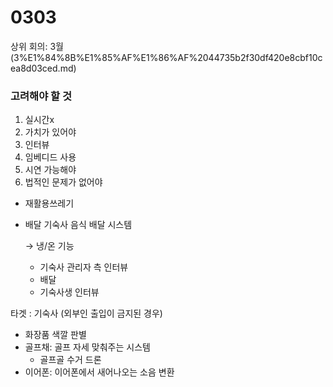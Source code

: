 # 0303

상위 회의: 3월 (3%E1%84%8B%E1%85%AF%E1%86%AF%2044735b2f30df420e8cbf10cea8d03ced.md)

### 고려해야 할 것

1. 실시간x
2. 가치가 있어야
3. 인터뷰
4. 임베디드 사용
5. 시연 가능해야
6. 법적인 문제가 없어야

- 재활용쓰레기

- 배달 기숙사 음식 배달 시스템
    
    → 냉/온 기능
    
    - 기숙사 관리자 측 인터뷰
    - 배달
    - 기숙사생 인터뷰

타겟 : 기숙사 (외부인 출입이 금지된 경우)

- 화장품 색깔 판별
- 골프채: 골프 자세 맞춰주는 시스템
    - 골프골 수거 드론
- 이어폰: 이어폰에서 새어나오는 소음 변환